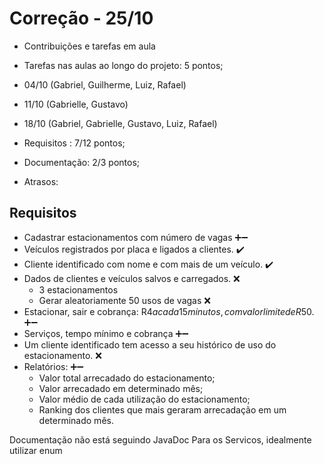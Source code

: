 # Correção - 25/10

- Contribuições e tarefas em aula
- Tarefas nas aulas ao longo do projeto: 5 pontos;
- 04/10 (Gabriel, Guilherme, Luiz, Rafael)
- 11/10 (Gabrielle, Gustavo)
- 18/10 (Gabriel, Gabrielle, Gustavo, Luiz, Rafael)

- Requisitos : 7/12 pontos;
- Documentação: 2/3 pontos;
- Atrasos: 

   

## Requisitos

  - Cadastrar estacionamentos com número de vagas ➕➖
  - Veículos registrados por placa e ligados a clientes. ✔️
  - Cliente identificado com nome e com mais de um veículo. ✔️
  - Dados de clientes e veículos salvos e carregados. ❌
    - 3 estacionamentos
	- Gerar aleatoriamente 50 usos de vagas ❌
  - Estacionar, sair e cobrança: R$4 a cada 15 minutos, com valor limite de R$50. ➕➖
  - Serviços, tempo mínimo e cobrança ➕➖
  - Um cliente identificado tem acesso a seu histórico de uso do estacionamento. ❌
  - Relatórios: ➕➖
    - Valor total arrecadado do estacionamento;
    - Valor arrecadado em determinado mês;
    - Valor médio de cada utilização do estacionamento;
    - Ranking dos clientes que mais geraram arrecadação em um determinado mês.


Documentação não está seguindo JavaDoc
Para os Servicos, idealmente utilizar enum

